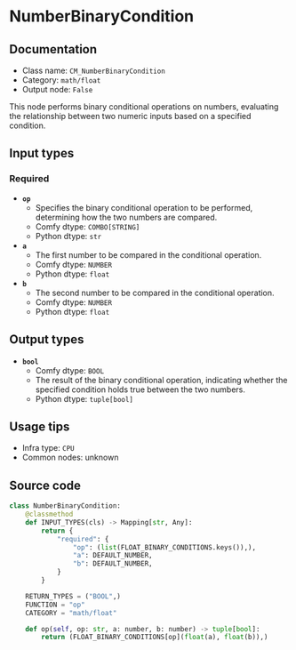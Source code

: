 # NumberBinaryCondition
## Documentation
- Class name: `CM_NumberBinaryCondition`
- Category: `math/float`
- Output node: `False`

This node performs binary conditional operations on numbers, evaluating the relationship between two numeric inputs based on a specified condition.
## Input types
### Required
- **`op`**
    - Specifies the binary conditional operation to be performed, determining how the two numbers are compared.
    - Comfy dtype: `COMBO[STRING]`
    - Python dtype: `str`
- **`a`**
    - The first number to be compared in the conditional operation.
    - Comfy dtype: `NUMBER`
    - Python dtype: `float`
- **`b`**
    - The second number to be compared in the conditional operation.
    - Comfy dtype: `NUMBER`
    - Python dtype: `float`
## Output types
- **`bool`**
    - Comfy dtype: `BOOL`
    - The result of the binary conditional operation, indicating whether the specified condition holds true between the two numbers.
    - Python dtype: `tuple[bool]`
## Usage tips
- Infra type: `CPU`
- Common nodes: unknown


## Source code
```python
class NumberBinaryCondition:
    @classmethod
    def INPUT_TYPES(cls) -> Mapping[str, Any]:
        return {
            "required": {
                "op": (list(FLOAT_BINARY_CONDITIONS.keys()),),
                "a": DEFAULT_NUMBER,
                "b": DEFAULT_NUMBER,
            }
        }

    RETURN_TYPES = ("BOOL",)
    FUNCTION = "op"
    CATEGORY = "math/float"

    def op(self, op: str, a: number, b: number) -> tuple[bool]:
        return (FLOAT_BINARY_CONDITIONS[op](float(a), float(b)),)

```
